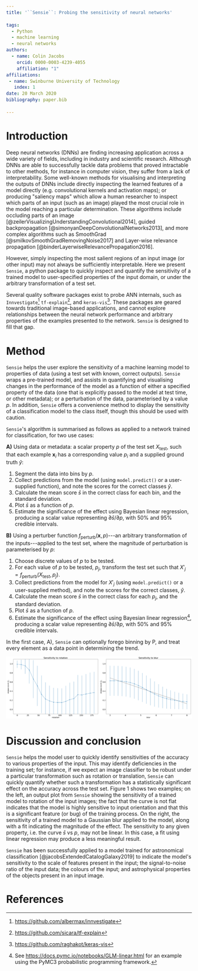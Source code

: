 ```yaml
---
title: '``Sensie``: Probing the sensitivity of neural networks'

tags:
  - Python
  - machine learning
  - neural networks
authors:
  - name: Colin Jacobs
    orcid: 0000-0003-4239-4055
    affiliation: "1" 
affiliations:
 - name: Swinburne University of Technology
   index: 1
date: 20 March 2020
bibliography: paper.bib

---
```


# Introduction 

Deep neural networks (DNNs) are finding increasing application across a wide variety of fields, including in industry and scientific research. Although DNNs are able to successfully tackle data problems that proved intractable to other methods, for instance in computer vision, they suffer from a lack of interpretability.  Some well-known methods for visualising and interpreting the outputs of DNNs include directly inspecting the learned features of a model directly (e.g. convolutional kernels and activation maps); or producing "saliency maps" which allow a human researcher to inspect which parts of an input (such as an image) played the most crucial role in the model reaching a particular determination. These algorithms include occluding parts of an image [@zeilerVisualizingUnderstandingConvolutional2014], guided backpropagation [@simonyanDeepConvolutionalNetworks2013], and more complex algorithms such as SmoothGrad [@smilkovSmoothGradRemovingNoise2017] and Layer-wise relevance propagation [@binderLayerwiseRelevancePropagation2016].

However, simply inspecting the most salient regions of an input image (or other input) may not always be sufficiently interpretable. Here we present ``Sensie``, a python package to quickly inspect and quantify the sensitivity of a trained model to user-specified properties of the input domain, or under the arbitrary transformation of a test set.

Several quality software packages exist to probe ANN internals, such as ``Innvestigate``[^innvestigate] ``tf-explain``[^tfe], and ``keras-vis``[^kvis]. These packages are geared towards traditional image-based applications, and cannot explore relationships between the neural network performance and arbitrary properties of the examples presented to the network. ``Sensie`` is designed to fill that gap.

# Method

``Sensie`` helps the user explore the sensitivity of a machine learning model to properties of data (using a test set with known, correct outputs). ``Sensie`` wraps a pre-trained model, and assists in quantifying and visualising changes in the performance of the model as a function of either a specified property of the data (one that is explicitly passed to the model at test time, or other metadata); or a perturbation of the data, parameterised by a value *p*. In addition, ``Sensie`` offers a convenience method to display the sensitivity of a classification model to the class itself, though this should be used with caution.

``Sensie``'s algorithm is summarised as follows as applied to a network trained for classification, for two use cases:

**A)** Using data or metadata: a scalar property $p$ of the test set $X_{\textrm{test}}$, such that each example $\boldsymbol{x}_i$ has a corresponding value $p_i$ and a supplied ground truth $\hat{y}$:

1. Segment the data into bins by $p$.
2. Collect predictions from the model (using ``model.predict()`` or a user-supplied function), and note the scores for the correct classes $\hat{y}$.
3. Calculate the mean score $\bar{s}$ in the correct class for each bin, and the standard deviation.
4. Plot $\bar{s}$ as a function of $p$.
5. Estimate the significance of the effect using Bayesian linear regression, producing a scalar value representing $\partial \bar{s}/\partial p$, with 50% and 95% credible intervals.

**B)** Using a perturber function $f_{\textrm{perturb}}(\boldsymbol{x}, p)$---an arbitrary transformation of the inputs---applied to the test set, where the magnitude of perturbation is parameterised by $p$:

1. Choose discrete values of $p$ to be tested.
2. For each value of $p$ to be tested, $p_j$, transform the test set such that $X'_j = f_{\textrm{perturb}}(X_\textrm{test}, p_j)$.
3. Collect predictions from the model for $X'_j$ (using ``model.predict()`` or a user-supplied method), and note the scores for the correct classes, $\hat{y}$.
4. Calculate the mean score $\bar{s}$ in the correct class for each $p_j$, and the standard deviation.
5. Plot $\bar{s}$ as a function of $p$.
6. Estimate the significance of the effect using Bayesian linear regression[^bayesian], producing a scalar value representing $\partial \bar{s}/\partial p$, with 50% and 95% credible intervals.

In the first case, A), ``Sensie`` can optionally forego binning by P, and treat every element as a data point in determining the trend.


![Left: Output from ``Sensie`` for a model trained to recognise handwritten digits, testing model sensitivity to rotation. Error bars show the standard deviation for the mean ground-truth-class score. Right: Sensitivity of a model to ann applied blir of the input image data, showing a linear fit to a significant region.](sensie_examples.png)

# Discussion and conclusion

``Sensie`` helps the model user to quickly identify sensitivities of the accuracy to various properties of the input. This may identify deficiencies in the training set; for instance, if we expect an image classifier to be robust under a particular transformation such as rotation or translation, ``Sensie`` can quickly quantify whether such a transformation has a statistically significant effect on the accuracy across the test set. Figure 1 shows two examples; on the left, an output plot from ``Sensie`` showing the sensitivity of a trained model to rotation of the input images; the fact that the curve is not flat indicates that the model is highly sensitive to input orientation and that this is a significant feature (or bug) of the training process. On the right, the sensitivity of a trained model to a Gaussian blur applied to the model, along with a fit indicating the magnitude of the effect. The sensitivity to any given property, i.e. the curve $\bar{s}$ vs $p$, may not be linear. In this case, a fit using linear regression may produce a less meaningful result. 

``Sensie`` has been successfully applied to a model trained for astronomical classification [@jacobsExtendedCatalogGalaxy2019] to indicate the model's sensitivity to the scale of features present in the input; the signal-to-noise ratio of the input data; the colours of the input; and astrophysical properties of the objects present in an input image.

# References

[^bayesian]: See https://docs.pymc.io/notebooks/GLM-linear.html for an example using the PyMC3 probabilistic programming framework.
[^innvestigate]: https://github.com/albermax/innvestigate
[^tfe]: https://github.com/sicara/tf-explain
[^kvis]: https://github.com/raghakot/keras-vis


